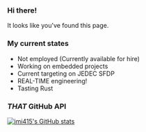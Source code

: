 ### Hi there!
It looks like you've found this page.
### My current states

- Not employed (Currently available for hire)
- Working on embedded projects
- Current targeting on JEDEC SFDP
- REAL-TIME engineering!
- Tasting Rust

### *THAT* GitHub API
[![imi415's GitHub stats](https://github-readme-stats.vercel.app/api?username=imi415)](https://github.com/anuraghazra/github-readme-stats)

<!--
**imi415/imi415** is a ✨ _special_ ✨ repository because its `README.md` (this file) appears on your GitHub profile.

Here are some ideas to get you started:

- 🔭 I’m currently working on ...
- 🌱 I’m currently learning ...
- 👯 I’m looking to collaborate on ...
- 🤔 I’m looking for help with ...
- 💬 Ask me about ...
- 📫 How to reach me: ...
- 😄 Pronouns: ...
- ⚡ Fun fact: ...
-->
